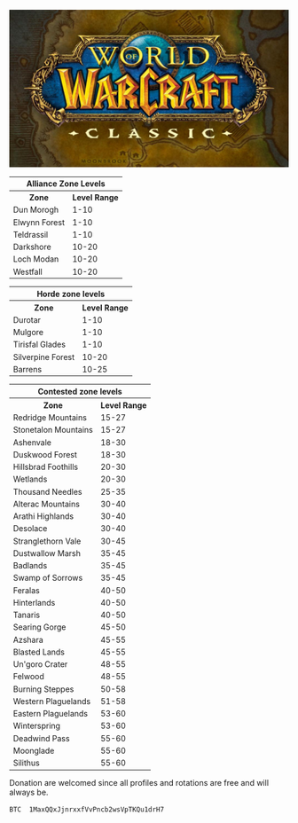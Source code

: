 ![ClassicHub](https://github.com/MotoAcidic/ClassicHub/blob/master/Graphics/world-of-warcraft-classic-logo.jpg)


<table>
<th colspan=4>Alliance Zone Levels</th>
<tr><th>Zone</th><th>Level Range</th></tr>
<tr><td>Dun Morogh</td><td>1-10</td></tr>
<tr><td>Elwynn Forest</td><td>1-10</td></tr>
<tr><td>Teldrassil</td><td>1-10</td></tr>
<tr><td>Darkshore</td><td>10-20</td></tr>
<tr><td>Loch Modan</td><td>10-20</td></tr>
<tr><td>Westfall</td><td>10-20</td></tr>
</table>

<table>
<tr><th colspan=4>Horde zone levels</th></tr>
<tr><th>Zone</th><th>Level Range</th></tr>
<tr><td>Durotar</td><td>1-10</td></tr>
<tr><td>Mulgore</td><td>1-10</td></tr>
<tr><td>Tirisfal Glades</td><td>1-10</td></tr>
<tr><td>Silverpine Forest</td><td>10-20</td></tr>
<tr><td>Barrens</td><td>10-25</td></tr>
</table>

<table>
<tr><th colspan=4>Contested zone levels</th></tr>
<tr><th>Zone</th><th>Level Range</th></tr>
<tr><td>Redridge Mountains</td><td>15-27</td></tr>
<tr><td>Stonetalon Mountains</td><td>15-27</td></tr>
<tr><td>Ashenvale</td><td>18-30</td></tr>
<tr><td>Duskwood Forest</td><td>18-30</td></tr>
<tr><td>Hillsbrad Foothills</td><td>20-30</td></tr>
<tr><td>Wetlands</td><td>20-30</td></tr>
<tr><td>Thousand Needles</td><td>25-35</td></tr>
<tr><td>Alterac Mountains</td><td>30-40</td></tr>
<tr><td>Arathi Highlands</td><td>30-40</td></tr>
<tr><td>Desolace</td><td>30-40</td></tr>
<tr><td>Stranglethorn Vale</td><td>30-45</td></tr>
<tr><td>Dustwallow Marsh</td><td>35-45</td></tr>
<tr><td>Badlands</td><td>35-45</td></tr>
<tr><td>Swamp of Sorrows</td><td>35-45</td></tr>
<tr><td>Feralas</td><td>40-50</td></tr>
<tr><td>Hinterlands</td><td>40-50</td></tr>
<tr><td>Tanaris</td><td>40-50</td></tr>
<tr><td>Searing Gorge</td><td>45-50</td></tr>
<tr><td>Azshara</td><td>45-55</td></tr>
<tr><td>Blasted Lands</td><td>45-55</td></tr>
<tr><td>Un'goro Crater</td><td>48-55</td></tr>
<tr><td>Felwood</td><td>48-55</td></tr>
<tr><td>Burning Steppes</td><td>50-58</td></tr>
<tr><td>Western Plaguelands</td><td>51-58</td></tr>
<tr><td>Eastern Plaguelands</td><td>53-60</td></tr>
<tr><td>Winterspring</td><td>53-60</td></tr>
<tr><td>Deadwind Pass</td><td>55-60</td></tr>
<tr><td>Moonglade</td><td>55-60</td></tr>
<tr><td>Silithus</td><td>55-60</td></tr>
</table>

	
		
	
	
	
	
	
	
	
	
	
	
	
	
	
	
	
	

	
	
	
	
	
	
	
	
	
	




Donation are welcomed since all profiles and rotations are free and will always be.
```
BTC  1MaxQQxJjnrxxfVvPncb2wsVpTKQu1drH7
```